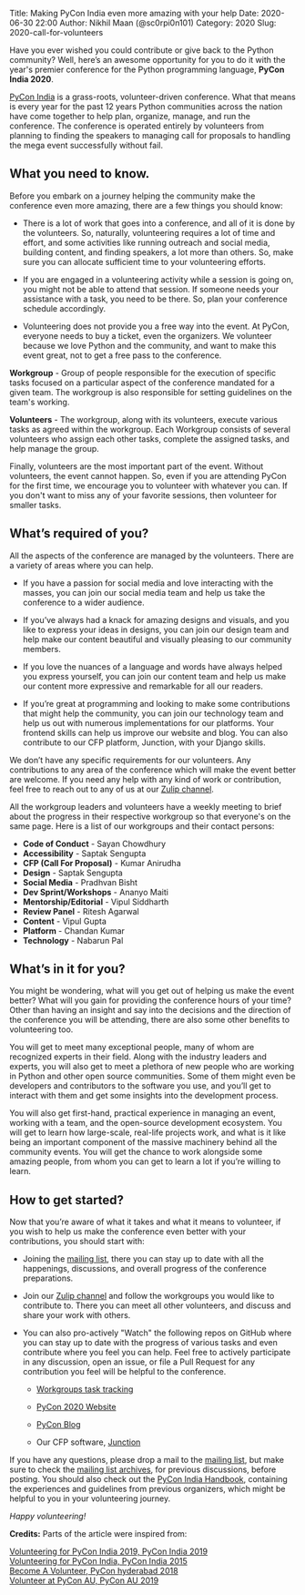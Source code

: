 Title: Making PyCon India even more amazing with your help
Date: 2020-06-30 22:00
Author: Nikhil Maan (@sc0rpi0n101)
Category: 2020
Slug: 2020-call-for-volunteers

Have you ever wished you could contribute or give back to the Python community? Well, here’s an awesome opportunity for you to do it with the year's premier conference for the Python programming language, **PyCon India 2020**.


<!-- PELICAN_END_SUMMARY -->

[PyCon India](https://in.pycon.org/2020/) is a grass-roots, volunteer-driven conference. What that means is every year for the past 12 years Python communities across the nation have come together to help plan, organize, manage, and run the conference. The conference is operated entirely by volunteers from planning to finding the speakers to managing call for proposals to handling the mega event successfully without fail.

## What you need to know. 

Before you embark on a journey helping the community make the conference even more amazing, there are a few things you should know:

* There is a lot of work that goes into a conference, and all of it is done by the volunteers. So, naturally, volunteering requires a lot of time and effort, and some activities like running outreach and social media, building content, and finding speakers, a lot more than others. So, make sure you can allocate sufficient time to your volunteering efforts. 


* If you are engaged in a volunteering activity while a session is going on, you might not be able to attend that session. If someone needs your assistance with a task, you need to be there. So, plan your conference schedule accordingly. 


* Volunteering does not provide you a free way into the event. At PyCon, everyone needs to buy a ticket, even the organizers. We volunteer because we love Python and the community, and want to make this event great, not to get a free pass to the conference. 

__Workgroup__ - Group of people responsible for the execution of specific tasks focused on a particular aspect of the conference mandated for a given team. The workgroup is also responsible for setting guidelines on the team's working.

__Volunteers__ - The workgroup, along with its volunteers, execute various tasks as agreed within the workgroup. Each Workgroup consists of several volunteers who assign each other tasks, complete the assigned tasks, and help manage the group.

Finally, volunteers are the most important part of the event. Without volunteers, the event cannot happen. So, even if you are attending PyCon for the first time, we encourage you to volunteer with whatever you can. If you don't want to miss any of your favorite sessions, then volunteer for smaller tasks.

## What’s required of you?

All the aspects of the conference are managed by the volunteers. There are a variety of areas where you can help.

* If you have a passion for social media and love interacting with the masses, you can join our social media team and help us take the conference to a wider audience. 


* If you’ve always had a knack for amazing designs and visuals, and you like to express your ideas in designs, you can join our design team and help make our content beautiful and visually pleasing to our community members. 


* If you love the nuances of a language and words have always helped you express yourself, you can join our content team and help us make our content more expressive and remarkable for all our readers. 


* If you’re great at programming and looking to make some contributions that might help the community, you can join our technology team and help us out with numerous implementations for our platforms. Your frontend skills can help us improve our website and blog. You can also contribute to our CFP platform, Junction, with your Django skills. 

We don’t have any specific requirements for our volunteers. Any contributions to any area of the conference which will make the event better are welcome. If you need any help with any kind of work or contribution, feel free to reach out to any of us at our [Zulip channel](https://pyconindia.zulipchat.com/). 

All the workgroup leaders and volunteers have a weekly meeting to brief about the progress in their respective workgroup so that everyone's on the same page. Here is a list of our workgroups and their contact persons:

  * __Code of Conduct__ - Sayan Chowdhury
  * __Accessibility__ - Saptak Sengupta
  * __CFP (Call For Proposal)__ - Kumar Anirudha
  * __Design__ - Saptak Sengupta
  * __Social Media__ - Pradhvan Bisht
  * __Dev Sprint/Workshops__ - Ananyo Maiti
  * __Mentorship/Editorial__ - Vipul Siddharth
  * __Review Panel__ - Ritesh Agarwal
  * __Content__ - Vipul Gupta
  * __Platform__ - Chandan Kumar
  * __Technology__ - Nabarun Pal

## What’s in it for you?

You might be wondering, what will you get out of helping us make the event better? What will you gain for providing the conference hours of your time? Other than having an insight and say into the decisions and the direction of the conference you will be attending, there are also some other benefits to volunteering too. 

You will get to meet many exceptional people, many of whom are recognized experts in their field. Along with the industry leaders and experts, you will also get to meet a plethora of new people who are working in Python and other open source communities. Some of them might even be developers and contributors to the software you use, and you’ll get to interact with them and get some insights into the development process. 

You will also get first-hand, practical experience in managing an event, working with a team, and the open-source development ecosystem. You will get to learn how large-scale, real-life projects work, and what is it like being an important component of the massive machinery behind all the community events. You will get the chance to work alongside some amazing people, from whom you can get to learn a lot if you’re willing to learn. 

## How to get started?

Now that you’re aware of what it takes and what it means to volunteer, if you wish to help us make the conference even better with your contributions, you should start with:

* Joining the [mailing list](https://mail.python.org/mailman/listinfo/inpycon), there you can stay up to date with all the happenings, discussions, and overall progress of the conference preparations. 


* Join our [Zulip channel](https://pyconindia.zulipchat.com/) and follow the workgroups you would like to contribute to. There you can meet all other volunteers, and discuss and share your work with others. 


* You can also pro-actively "Watch" the following repos on GitHub where you can stay up to date with the progress of various tasks and even contribute where you feel you can help. Feel free to actively participate in any discussion, open an issue, or file a Pull Request for any contribution you feel will be helpful to the conference.

    * [Workgroups task tracking](https://github.com/pythonindia/inpycon2020-tasks)

    * [PyCon 2020 Website](https://github.com/pythonindia/inpycon2020)

    * [PyCon Blog](https://github.com/pythonindia/inpycon-blog)

    * Our CFP software, [Junction](https://github.com/pythonindia/junction)

If you have any questions, please drop a mail to the [mailing list](https://mail.python.org/mailman/listinfo/inpycon), but make sure to check the [mailing list archives](https://mail.python.org/pipermail/inpycon/), for previous discussions, before posting. You should also check out the [PyCon India Handbook](https://github.com/pythonindia/pyconindia-handbook), containing the experiences and guidelines from previous organizers, which might be helpful to you in your volunteering journey. 

*Happy volunteering!*

__Credits:__ Parts of the article were inspired from:

[Volunteering for PyCon India 2019, PyCon India 2019](https://in.pycon.org/blog/2019/volunteering-for-pycon-india-2019.html)  
[Volunteering for PyCon India, PyCon India 2015](https://in.pycon.org/blog/2015/volunteering-for-pycon-india-2015.html)   
[Become A Volunteer, PyCon hyderabad 2018](https://in.pycon.org/2018/volunteer.html)  
[Volunteer at PyCon AU, PyCon AU 2019](https://2019.pycon-au.org/volunteer/)
